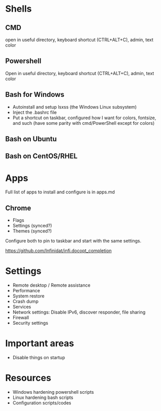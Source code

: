 
# Shells

## CMD
 open in useful directory, keyboard shortcut (CTRL+ALT+C), admin, text color

## Powershell
Open in useful directory, keyboard shortcut (CTRL+ALT+C), admin, text color

## Bash for Windows
* Autoinstall and setup lsxss (the Windows Linux subsystem)
* Inject the .bashrc file
* Put a shortcut on taskbar, configured how I want for colors, fontsize, and such (have some parity with cmd/PowerShell except for colors)

## Bash on Ubuntu

## Bash on CentOS/RHEL


# Apps
Full list of apps to install and configure is in apps.md

## Chrome
* Flags
* Settings (synced?)
* Themes (synced?)

Configure both to pin to taskbar and start with the same settings.

https://github.com/Infinidat/infi.docopt_completion


# Settings
* Remote desktop / Remote assistance
* Performance
* System restore
* Crash dump
* Services
* Network settings: Disable IPv6, discover responder, file sharing
* Firewall
* Security settings


# Important areas
* Disable things on startup


# Resources

* Windows hardening powershell scripts
* Linux hardening bash scripts
* Configuration scripts/codes
